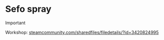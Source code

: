 # Sefo spray
> [!IMPORTANT]
> Workshop: [steamcommunity.com/sharedfiles/filedetails/?id=3420824995](https://steamcommunity.com/sharedfiles/filedetails/?id=3420824995)
